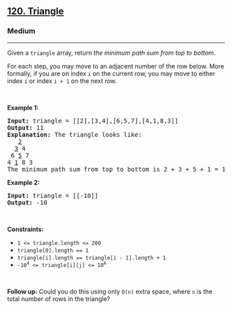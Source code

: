 <h2><a href="https://leetcode.com/problems/triangle/?envType=study-plan-v2&envId=top-interview-150">120. Triangle</a></h2><h3>Medium</h3><hr><p>Given a <code>triangle</code> array, return <em>the minimum path sum from top to bottom</em>.</p>

<p>For each step, you may move to an adjacent number of the row below. More formally, if you are on index <code>i</code> on the current row, you may move to either index <code>i</code> or index <code>i + 1</code> on the next row.</p>

<p>&nbsp;</p>
<p><strong class="example">Example 1:</strong></p>

<pre>
<strong>Input:</strong> triangle = [[2],[3,4],[6,5,7],[4,1,8,3]]
<strong>Output:</strong> 11
<strong>Explanation:</strong> The triangle looks like:
   <u>2</u>
  <u>3</u> 4
 6 <u>5</u> 7
4 <u>1</u> 8 3
The minimum path sum from top to bottom is 2 + 3 + 5 + 1 = 11 (underlined above).
</pre>

<p><strong class="example">Example 2:</strong></p>

<pre>
<strong>Input:</strong> triangle = [[-10]]
<strong>Output:</strong> -10
</pre>

<p>&nbsp;</p>
<p><strong>Constraints:</strong></p>

<ul>
	<li><code>1 &lt;= triangle.length &lt;= 200</code></li>
	<li><code>triangle[0].length == 1</code></li>
	<li><code>triangle[i].length == triangle[i - 1].length + 1</code></li>
	<li><code>-10<sup>4</sup> &lt;= triangle[i][j] &lt;= 10<sup>4</sup></code></li>
</ul>

<p>&nbsp;</p>
<strong>Follow up:</strong> Could you&nbsp;do this using only <code>O(n)</code> extra space, where <code>n</code> is the total number of rows in the triangle?